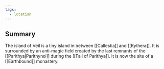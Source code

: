 ```yaml
---
tags:
  - location
---
```

## Summary

The island of Veil is a tiny island in between [[Callestia]] and [[Kythera]]. It is surrounded by an anti-magic field created by the last remnants of the [[Parithya|Parithynoi]] during the [[Fall of Parithya]]. It is now the site of a [[Earthbound]] monastery. 
